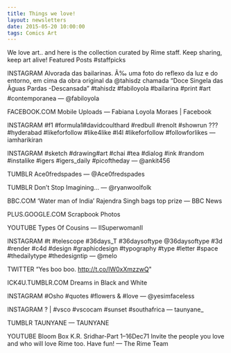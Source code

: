 ```yaml
---
title: Things we love!
layout: newsletters
date: 2015-05-20 10:00:00
tags: Comics Art
---
```


We love art.. and here is the collection curated by Rime staff.
Keep sharing, keep art alive!
Featured Posts #staffpicks

INSTAGRAM
Alvorada das bailarinas. Ã‰ uma foto do reflexo da luz e do entorno, em cima da obra original da @tahisdz chamada “Doce Singela das Ãguas Pardas -Descansada” #tahisdz #fabiloyola #bailarina #print #art #contemporanea — @fabiloyola

FACEBOOK.COM
Mobile Uploads — Fabiana Loyola Moraes | Facebook

INSTAGRAM
#f1 #formula1#davidcoulthard #redbull #renolt #showrun ???#hyderabad #likeforfollow #like4like #l4l #likeforfollow #followforlikes — iamharikiran

INSTAGRAM
#sketch #drawing#art #chai #tea #dialog #ink #random #instalike #igers #igers_daily #picoftheday — @ankit456

TUMBLR
Ace0fredspades — @Ace0fredspades

TUMBLR
Don’t Stop Imagining… — @ryanwoolfolk

BBC.COM
‘Water man of India’ Rajendra Singh bags top prize — BBC News

PLUS.GOOGLE.COM
Scrapbook Photos

YOUTUBE
Types Of Cousins — IISuperwomanII

INSTAGRAM
#t #telescope #36days_T #36daysoftype @36daysoftype #3d #render #c4d #design #graphicdesign #typography #type #letter #space #thedailytype #thedesigntip — @melo

TWITTER
“Yes boo boo. http://t.co/IW0xXmzzwQ"

ICK4U.TUMBLR.COM
Dreams in Black and White

INSTAGRAM
#Osho #quotes #flowers & #love — @yesimfaceless

INSTAGRAM
? | #vsco #vscocam #sunset #southafrica — taunyane_

TUMBLR
TAUNYANE — TAUNYANE

YOUTUBE
Bloom Box K.R. Sridhar-Part 1–16Dec71
Invite the people you love and who will love Rime too.
Have fun!
— The Rime Team